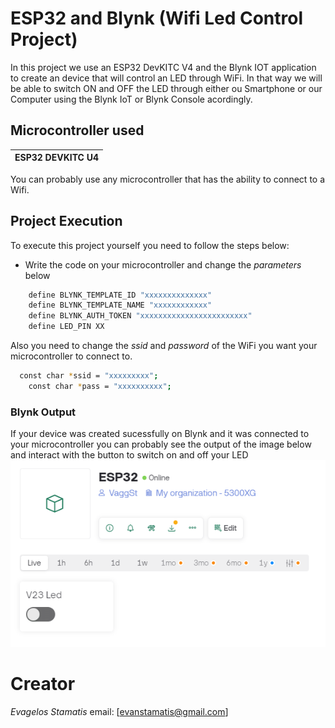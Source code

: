 # **ESP32** and **Blynk** (Wifi Led Control Project)
In this project we use an ESP32 DevKITC V4 and the Blynk IOT application 
to create an device that will control an LED through WiFi. In that way we
will be able to switch ON and OFF the LED through either ou Smartphone or 
our Computer using the Blynk IoT or Blynk Console acordingly. 

## Microcontroller used
| ESP32 DEVKITC U4 |
| ---------------- |

You can probably use any microcontroller that has the ability to connect 
to a Wifi.

## Project Execution
To execute this project yourself you need to follow the steps below:
- Write the code on your microcontroller and change the _parameters_ below 
```sh 
    define BLYNK_TEMPLATE_ID "xxxxxxxxxxxxxx"
    define BLYNK_TEMPLATE_NAME "xxxxxxxxxxxx"
    define BLYNK_AUTH_TOKEN "xxxxxxxxxxxxxxxxxxxxxxxx" 
    define LED_PIN XX
```
Also you need to change the _ssid_ and _password_ of the WiFi you want your 
microcontroller to connect to.

```sh 
  const char *ssid = "xxxxxxxxx";  
    const char *pass = "xxxxxxxxxx";
```

### Blynk Output
If your device was created sucessfully on Blynk and it was connected 
to your microcontroller you can probably see the output of the image below 
and interact with the button to switch on and off your LED
<img src="https://github.com/VaggStamatis/ArduinoProjects/blob/master/NodeMCUcontrol/wifiConnectNode/BlynkConsoleDevice.png" width="600">

# Creator 
*Evagelos Stamatis* email: [evanstamatis@gmail.com]